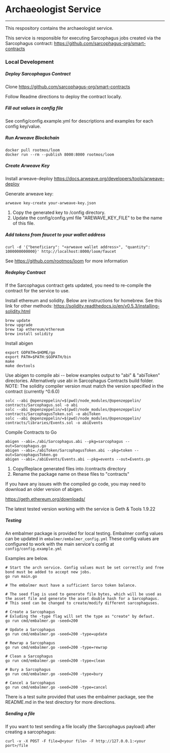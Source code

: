 # Archaeologist Service
---
This respository contains the archaeologist service. 

This service is responsible for executing Sarcophagus jobs created via the Sarcophagus contract:
https://github.com/sarcophagus-org/smart-contracts

### Local Development 
##### Deploy Sarcophagus Contract
Clone https://github.com/sarcophagus-org/smart-contracts

Follow Readme directions to deploy the contract locally.

##### Fill out values in config file
See config/config.example.yml for descriptions and examples for each config key/value.

##### Run Arweave Blockchain
```
docker pull rootmos/loom
docker run --rm --publish 8000:8000 rootmos/loom
```

##### Create Arweave Key
Install arweave-deploy
https://docs.arweave.org/developers/tools/arweave-deploy

Generate arweave key:
```
arweave key-create your-arweave-key.json
```

1. Copy the generated key to /config directory.
2. Update the config/config.yml file "AREWAVE_KEY_FILE" to be the name of this file.

##### Add tokens from faucet to your wallet address
```
curl -d '{"beneficiary": "<arweave wallet address>", "quantity": 1000000000000}' http://localhost:8000/loom/faucet
```

See https://github.com/rootmos/loom for more information

##### Redeploy Contract
If the Sarcophagus contract gets updated, you need to re-compile the contract for the service to use.

Install ethereum and solidity. Below are instructions for homebrew. See this link for other methods:
https://solidity.readthedocs.io/en/v0.5.3/installing-solidity.html

```
brew update
brew upgrade
brew tap ethereum/ethereum
brew install solidity
```

Install abigen
```
export GOPATH=$HOME/go
export PATH=$PATH:$GOPATH/bin
make
make devtools
```

Use abigen to compile abi -- below examples output to "abi" & "abiToken" directories. Alternatively use abi in Sarcophagus Contracts build folder.
NOTE: The solidity compiler version must match the version specified in the contract (currently ^0.6.0)
```
solc --abi @openzeppelin/=$(pwd)/node_modules/@openzeppelin/ contracts/Sarcophagus.sol -o abi
solc --abi @openzeppelin/=$(pwd)/node_modules/@openzeppelin/ contracts/SarcophagusToken.sol -o abiToken
solc --abi @openzeppelin/=$(pwd)/node_modules/@openzeppelin/ contracts/libraries/Events.sol -o abiEvents
```

Compile Contracts to Go

```
abigen --abi=./abi/Sarcophagus.abi --pkg=sarcophagus --out=Sarcophagus.go
abigen --abi=./abiToken/SarcophagusToken.abi --pkg=token --out=SarcophagusToken.go
abigen --abi=./abiEvents/Events.abi --pkg=events --out=Events.go
```

1. Copy/Replace generated files into /contracts directory
2. Rename the package name on these files to "contracts"

If you have any issues with the compiled go code, you may need to download an older version of abigen.

https://geth.ethereum.org/downloads/

The latest tested version working with the service is Geth & Tools 1.9.22

##### Testing
An embalmer package is provided for local testing. 
Embalmer config values can be updated in `embalmer/embalmer_config.yml`
These config values are configured to work with the main service's config at `config/config.example.yml`

Examples are below.
```
# Start the arch service. Config values must be set correctly and free bond must be added to accept new jobs.
go run main.go

# The embalmer must have a sufficient Sarco token balance.

# The seed flag is used to generate file bytes, which will be used as the asset file and generate the asset double hash for a Sarcophagus.
# This seed can be changed to create/modify different sarcophaguses. 

# Create a Sarcophagus
# Exluding the -type flag will set the type as "create" by defaut.
go run cmd/embalmer.go -seed=200

# Update a Sarcophagus
go run cmd/embalmer.go -seed=200 -type=update

# Rewrap a Sarcophagus
go run cmd/embalmer.go -seed=200 -type=rewrap

# Clean a Sarcophagus
go run cmd/embalmer.go -seed=200 -type=clean

# Bury a Sarcophagus
go run cmd/embalmer.go -seed=200 -type=bury

# Cancel a Sarcophagus
go run cmd/embalmer.go -seed=200 -type=cancel
```

There is a test suite provided that uses the embalmer package, see the README.md in the test directory for more directions.

##### Sending a file
If you want to test sending a file locally (the Sarcophagus payload) after creating a sarcophagus: 
```
curl -v -X POST -F file=@<your file> -F http://127.0.0.1:<your port>/file
```